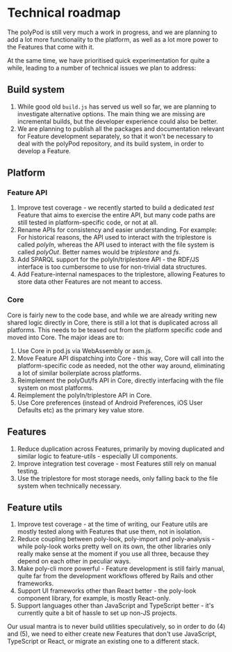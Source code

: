 # Technical roadmap

The polyPod is still very much a work in progress, and we are planning to add a
lot more functionality to the platform, as well as a lot more power to the
Features that come with it.

At the same time, we have prioritised quick experimentation for quite a while,
leading to a number of technical issues we plan to address:

## Build system

1. While good old `build.js` has served us well so far, we are planning to
   investigate alternative options. The main thing we are missing are
   incremental builds, but the developer experience could also be better.
2. We are planning to publish all the packages and documentation relevant for
   Feature development separately, so that it won't be necessary to deal with
   the polyPod repository, and its build system, in order to develop a Feature.

## Platform

### Feature API

1. Improve test coverage - we recently started to build a dedicated _test_
   Feature that aims to exercise the entire API, but many code paths are still
   tested in platform-specific code, or not at all.
2. Rename APIs for consistency and easier understanding. For example: For
   historical reasons, the API used to interact with the triplestore is called
   _polyIn_, whereas the API used to interact with the file system is called
   _polyOut_. Better names would be _triplestore_ and _fs_.
3. Add SPARQL support for the polyIn/triplestore API - the RDF/JS interface is
   too cumbersome to use for non-trivial data structures.
4. Add Feature-internal namespaces to the triplestore, allowing Features to
   store data other Features are not meant to access.

### Core

Core is fairly new to the code base, and while we are already writing new shared
logic directly in Core, there is still a lot that is duplicated across all
platforms. This needs to be teased out from the platform specific code and moved
into Core. The major ideas are to:

1. Use Core in pod.js via WebAssembly or asm.js.
2. Move Feature API dispatching into Core - this way, Core will call into the
   platform-specific code as needed, not the other way around, eliminating a lot
   of similar boilerplate across platforms.
3. Reimplement the polyOut/fs API in Core, directly interfacing with the file
   system on most platforms.
4. Reimplement the polyIn/triplestore API in Core.
5. Use Core preferences (instead of Android Preferences, iOS User Defaults etc)
   as the primary key value store.

## Features

1. Reduce duplication across Features, primarily by moving duplicated and
   similar logic to feature-utils - especially UI components.
2. Improve integration test coverage - most Features still rely on manual
   testing.
3. Use the triplestore for most storage needs, only falling back to the file
   system when technically necessary.

## Feature utils

1. Improve test coverage - at the time of writing, our Feature utils are mostly
   tested along with Features that use them, not in isolation.
2. Reduce coupling between poly-look, poly-import and poly-analysis - while
   poly-look works pretty well on its own, the other libraries only really make
   sense at the moment if you use all three, because they depend on each other
   in peculiar ways.
3. Make poly-cli more powerful - Feature development is still fairly manual,
   quite far from the development workflows offered by Rails and other
   frameworks.
4. Support UI frameworks other than React better - the poly-look component
   library, for example, is mostly React-only.
5. Support languages other than JavaScript and TypeScript better - it's
   currently quite a bit of hassle to set up non-JS projects.

Our usual mantra is to never build utilities speculatively, so in order to do
(4) and (5), we need to either create new Features that don't use JavaScript,
TypeScript or React, or migrate an existing one to a different stack.
